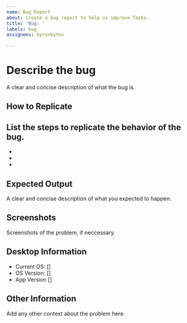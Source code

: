```yaml
---
name: Bug Report
about: Create a bug report to help us improve Tasks.
title: 'Bug: '
labels: bug
assignees: byronbytes

---
```


# Describe the bug
A clear and concise description of what the bug is.

## How to Replicate
List the steps to replicate the behavior of the bug.
-
-
-
-

## Expected Output
A clear and concise description of what you expected to happen.


## Screenshots
Screenshots of the problem, if neccessary.


## Desktop Information
 - Current OS: []
 - OS Version: []
 - App Version []

## Other Information
Add any other context about the problem here.
